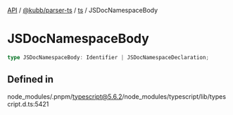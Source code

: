 [API](../../../../../packages.md) / [@kubb/parser-ts](../../../index.md) / [ts](../index.md) / JSDocNamespaceBody

# JSDocNamespaceBody

```ts
type JSDocNamespaceBody: Identifier | JSDocNamespaceDeclaration;
```

## Defined in

node\_modules/.pnpm/typescript@5.6.2/node\_modules/typescript/lib/typescript.d.ts:5421
